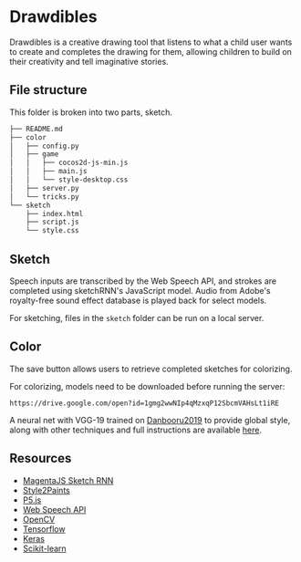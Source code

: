 # Drawdibles

Drawdibles is a creative drawing tool that listens to what a child user wants to create and completes the drawing for them, allowing children to build on their creativity and tell imaginative stories. 

## File structure
This folder is broken into two parts, sketch.

```bash
├── README.md
├── color
│   ├── config.py
│   ├── game
│   │   ├── cocos2d-js-min.js
│   │   ├── main.js
│   │   └── style-desktop.css
│   ├── server.py
│   └── tricks.py
└── sketch
    ├── index.html
    ├── script.js
    └── style.css
```

## Sketch
Speech inputs are transcribed by the Web Speech API, and strokes are completed using sketchRNN's JavaScript model. Audio from Adobe's royalty-free sound effect database is played back for select models.

For sketching, files in the `sketch` folder can be run on a local server.

## Color
The save button allows users to retrieve completed sketches for colorizing. 

For colorizing, models need to be downloaded before running the server:

    https://drive.google.com/open?id=1gmg2wwNIp4qMzxqP12SbcmVAHsLt1iRE

A neural net with VGG-19 trained on [Danbooru2019](https://www.gwern.net/Danbooru2019) to provide global style, along with other techniques and full instructions are available [here](https://github.com/lllyasviel/style2paints).

## Resources
- [MagentaJS Sketch RNN](https://magenta.tensorflow.org/)
- [Style2Paints](https://github.com/lllyasviel/style2paints)
- [P5.js](https://p5js.org/)
- [Web Speech API](https://developer.mozilla.org/en-US/docs/Web/API/Web_Speech_API)
- [OpenCV](https://opencv.org/releases/)
- [Tensorflow](https://pypi.org/project/tensorflow-gpu/)
- [Keras](https://keras.io/)
- [Scikit-learn](https://scikit-learn.org/stable/)